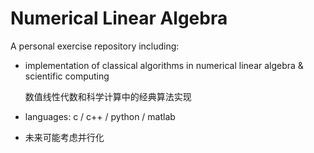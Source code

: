 # Numerical Linear Algebra
A personal exercise repository including:

- implementation of classical algorithms in numerical linear algebra & scientific computing

  数值线性代数和科学计算中的经典算法实现

- languages:  c / c++ / python / matlab

- 未来可能考虑并行化

